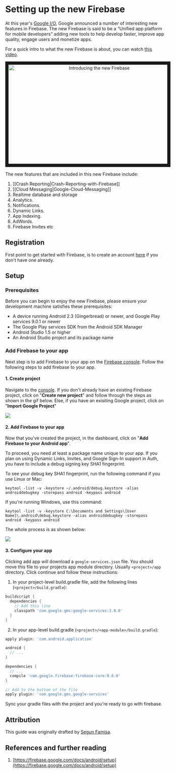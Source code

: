 # Setting up the new Firebase

At this year's [Google I/O](https://events.google.com/io2016/), Google announced a number of interesting new features in Firebase. The new Firebase is said to be a “Unified app platform for mobile developers” adding new tools to help develop faster, improve app quality, engage users and monetize apps.

For a quick intro to what the new Firebase is about, you can watch [this video](https://www.youtube.com/watch?v=fgT6r4f9Apc&feature=youtu.be).

<p align="center">
	<a href="http://www.youtube.com/watch?feature=player_embedded&v=fgT6r4f9Apc
	" target="_blank"><img src="http://img.youtube.com/vi/fgT6r4f9Apc/0.jpg" 
	alt="Introducing the new Firebase" width="560" height="315" border="10" /></a>
</p>

The new features that are included in this new Firebase include:

1. [[Crash Reporting|Crash-Reporting-with-Firebase]]
2. [[Cloud Messaging|Google-Cloud-Messaging]]
3. Realtime database and storage
4. Analytics.
5. Notifications.
6. Dynamic Links.
7. App Indexing.
8. AdWords.
9. Firebase Invites etc

## Registration
First point to get started with Firebase, is to create an account [here][firebase-console] if you don't have one already.

## Setup

### Prerequisites
Before you can begin to enjoy the new Firebase, please ensure your development machine satisfies these prerequisites:

  * A device running Android 2.3 (Gingerbread) or newer, and Google Play services 9.0.1 or newer
  * The Google Play services SDK from the Android SDK Manager
  * Android Studio 1.5 or higher
  * An Android Studio project and its package name

### Add Firebase to your app
Next step is to add Firebase to your app on the [Firebase console][firebase-console]. Follow the following steps to add firebase to your app.


#### 1. Create project
Navigate to the [console][firebase-console]. If you don't already have an existing Firebase project, click on "**Create new project**" and follow through the steps as shown in the gif below. Else, if you have an exisiting Google project, click on "**Import Google Project**"

![](https://i.imgur.com/knbrZ4X.gif)

#### 2. Add Firebase to your app
Now that you've created the project, in the dashboard, click on "**Add Firebase to your Android app**". 

To proceed, you need at least a package name unique to your app. If you plan on using Dynamic Links, Invites, and Google Sign-In support in Auth, you have to include a debug signing key SHA1 fingerprint.

To see your debug key SHA1 fingerprint, run the following command if you use Linux or Mac:

```shell
keytool -list -v -keystore ~/.android/debug.keystore -alias androiddebugkey -storepass android -keypass android 
```
If you're running Windows, use this command:

```
keytool -list -v -keystore C:\Documents and Settings\[User Name]\.android\debug.keystore -alias androiddebugkey -storepass android -keypass android 
```

The whole process is as shown below:

![](https://i.imgur.com/qf8d55l.gif)


#### 3. Configure your app
Clicking add app will download a `google-services.json` file. You should move this file to your projects app module directory. Usually `<project>/app` directory. Click continue and follow these instructions:  

  1. In your project-level build.gradle file, add the following lines (`<project>/build.gradle`):

```gradle
buildscript {
  dependencies {
    // Add this line
    classpath 'com.google.gms:google-services:3.0.0'
  }
}
```  

  2. In your app-level build.gradle (`<project>/<app-module>/build.gradle`):

```gradle
apply plugin: 'com.android.application'

android {
  // ...
}

dependencies {
  // ...
  compile 'com.google.firebase:firebase-core:9.0.0'
}

// Add to the bottom of the file
apply plugin: 'com.google.gms.google-services'
```


Sync your gradle files with the project and you're ready to go with firebase.


## Attribution

This guide was originally drafted by [Segun Famisa](segunfamisa).

## References and further reading
  1. [https://firebase.google.com/docs/android/setup](https://firebase.google.com/docs/android/setup)

[firebase-console]: https://firebase.google.com/console/